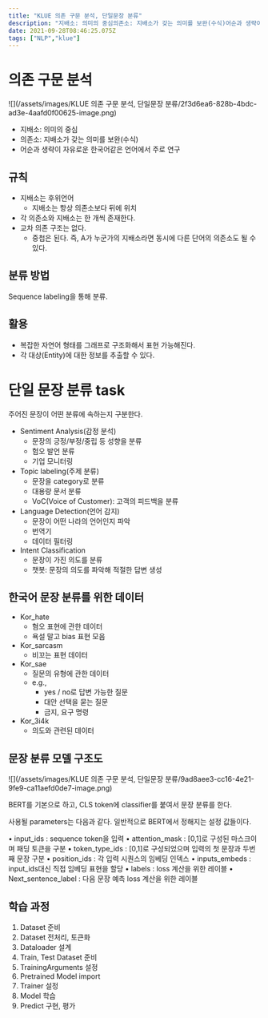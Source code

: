 ```yaml
---
title: "KLUE 의존 구문 분석, 단일문장 분류"
description: "지배소: 의미의 중심의존소: 지배소가 갖는 의미를 보완(수식)어순과 생략이 자유로운 한국어같은 언어에서 주로 연구지배소는 후위언어지배소는 항상 의존소보다 뒤에 위치각 의존소와 지배소는 한 개씩 존재한다.교차 의존 구조는 없다.중첩은 된다. 즉, A가 누군가의 지배소라면"
date: 2021-09-28T08:46:25.075Z
tags: ["NLP","klue"]
---
```

# 의존 구문 분석
![](/assets/images/KLUE 의존 구문 분석, 단일문장 분류/2f3d6ea6-828b-4bdc-ad3e-4aafd0f00625-image.png)

- 지배소: 의미의 중심
- 의존소: 지배소가 갖는 의미를 보완(수식)
- 어순과 생략이 자유로운 한국어같은 언어에서 주로 연구

## 규칙
- 지배소는 후위언어
  - 지배소는 항상 의존소보다 뒤에 위치
- 각 의존소와 지배소는 한 개씩 존재한다.
- 교차 의존 구조는 없다.
  - 중첩은 된다. 즉, A가 누군가의 지배소라면 동시에 다른 단어의 의존소도 될 수 있다.
  
## 분류 방법
Sequence labeling을 통해 분류.
## 활용
- 복잡한 자연어 형태를 그래프로 구조화해서 표현 가능해진다. 
- 각 대상(Entity)에 대한 정보를 추출할 수 있다.

# 단일 문장 분류 task
주어진 문장이 어떤 분류에 속하는지 구분한다.
- Sentiment Analysis(감정 분석)
  - 문장의 긍정/부정/중립 등 성향을 분류
  - 험오 발언 분류
  - 기업 모니터링
- Topic labeling(주제 분류)
  - 문장을 category로 분류
  - 대용량 문서 분류
  - VoC(Voice of Customer): 고객의 피드백을 분류
- Language Detection(언어 감지)
  - 문장이 어떤 나라의 언어인지 파악
  - 번역기
  - 데이터 필터링
- Intent Classification
  - 문장이 가진 의도를 분류
  - 챗봇: 문장의 의도를 파악해 적절한 답변 생성
  
## 한국어 문장 분류를 위한 데이터
- Kor_hate
  - 혐오 표현에 관한 데이터
  - 욕설 말고 bias 표현 모음
- Kor_sarcasm
  - 비꼬는 표현 데이터
- Kor_sae
  - 질문의 유형에 관한 데이터
  - e.g., 
    - yes / no로 답변 가능한 질문
    - 대안 선택을 묻는 질문
    - 금지, 요구 명령
- Kor_3i4k
  - 의도와 관련된 데이터

## 문장 분류 모델 구조도
![](/assets/images/KLUE 의존 구문 분석, 단일문장 분류/9ad8aee3-cc16-4e21-9fe9-ca11aefd0de7-image.png)

BERT를 기본으로 하고, CLS token에 classifier를 붙여서 문장 분류를 한다.

사용될 parameters는 다음과 같다. 일반적으로 BERT에서 정해지는 설정 값들이다.

• input_ids : sequence token을 입력
• attention_mask : [0,1]로 구성된 마스크이며 패딩 토큰을 구분
• token_type_ids : [0,1]로 구성되었으며 입력의 첫 문장과 두번째 문장 구분
• position_ids : 각 입력 시퀀스의 임베딩 인덱스
• inputs_embeds : input_ids대신 직접 임베딩 표현을 할당
• labels : loss 계산을 위한 레이블
• Next_sentence_label : 다음 문장 예측 loss 계산을 위한 레이블

## 학습 과정
1. Dataset 준비
2. Dataset 전처리, 토큰화
3. Dataloader 설계
4. Train, Test Dataset 준비
5. TrainingArguments 설정
6. Pretrained Model import
7. Trainer 설정
8. Model 학습
9. Predict 구현, 평가